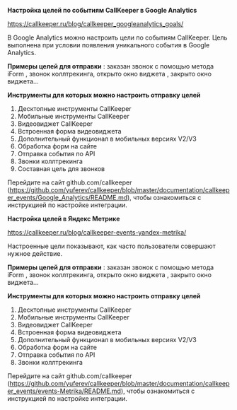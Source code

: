 **Настройка целей по событиям CallKeeper в Google Analytics**

https://callkeeper.ru/blog/callkeeper_googleanalytics_goals/

В Google Analytics можно настроить цели по событиям CallKeeper. Цель выполнена при условии появления уникального события в Google Analytics.

**Примеры целей для отправки** : заказан звонок с помощью метода iForm , звонок коллтрекинга, открыто окно виджета , закрыто окно виджета...

**Инструменты для которых можно настроить отправку целей**  
1. Десктопные инструменты CallKeeper 
2. Мобильные инструменты CallKeeper 
3. Видеовиджет CallKeeper 
4. Встроенная форма видеовиджета 
5. Дополнительный функционал в мобильных версиях V2/V3 
6. Обработка форм на сайте 
7. Отправка события по API 
8. Звонки коллтрекинга
9. Составная цель для звонков

Перейдите на сайт github.com/callkeeper (https://github.com/yuferev/callkeeper/blob/master/documentation/callkeeper_events/Google_Analytics/README.md), чтобы ознакомиться с инструкцией по настройке интеграции.


**Настройка целей в Яндекс Метрике**

https://callkeeper.ru/blog/callkeeper-events-yandex-metrika/

Настроенные цели показывают, как часто пользователи совершают нужное действие.

**Примеры целей для отправки** : заказан звонок с помощью метода iForm , звонок коллтрекинга, открыто окно виджета , закрыто окно виджета...

**Инструменты для которых можно настроить отправку целей**  
1. Десктопные инструменты CallKeeper 
2. Мобильные инструменты CallKeeper 
3. Видеовиджет CallKeeper 
4. Встроенная форма видеовиджета 
5. Дополнительный функционал в мобильных версиях V2/V3 
6. Обработка форм на сайте 
7. Отправка события по API 
8. Звонки коллтрекинга

Перейдите на сайт github.com/callkeeper (https://github.com/yuferev/callkeeper/blob/master/documentation/callkeeper_events/events-Metrika/README.md), чтобы ознакомиться с инструкцией по настройке интеграции.



